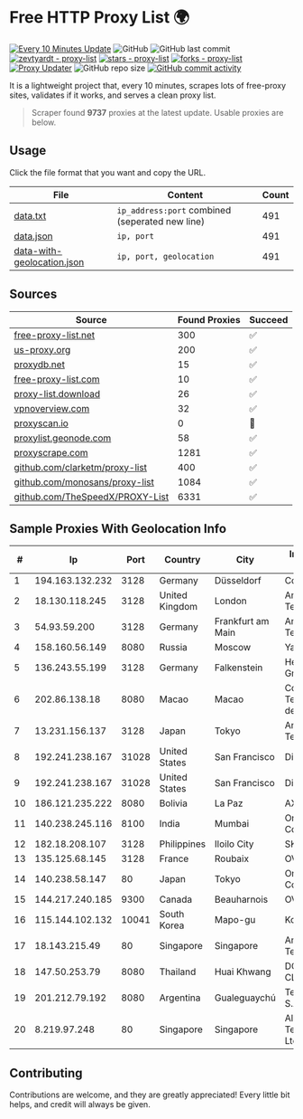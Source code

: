 
# Free HTTP Proxy List 🌍

[![Every 10 Minutes Update](https://github.com/mertguvencli/http-proxy-list/actions/workflows/main.yml/badge.svg?branch=main)](https://github.com/mertguvencli/http-proxy-list/actions/workflows/main.yml)
![GitHub](https://img.shields.io/github/license/mertguvencli/http-proxy-list)
![GitHub last commit](https://img.shields.io/github/last-commit/mertguvencli/http-proxy-list)
[![zevtyardt - proxy-list](https://img.shields.io/static/v1?label=zevtyardt&message=proxy-list&color=blue&logo=github)](https://github.com/zevtyardt/proxy-list "Go to GitHub repo")
[![stars - proxy-list](https://img.shields.io/github/stars/zevtyardt/proxy-list?style=social)](https://github.com/zevtyardt/proxy-list)
[![forks - proxy-list](https://img.shields.io/github/forks/zevtyardt/proxy-list?style=social)](https://github.com/zevtyardt/proxy-list)
[![Proxy Updater](https://github.com/zevtyardt/proxy-list/workflows/Proxy%20Updater/badge.svg)](https://github.com/zevtyardt/proxy-list/actions?query=workflow:"Proxy+Updater")
![GitHub repo size](https://img.shields.io/github/repo-size/zevtyardt/proxy-list)
[![GitHub commit activity](https://img.shields.io/github/commit-activity/m/zevtyardt/proxy-list?logo=commits)](https://github.com/zevtyardt/proxy-list/commits/main)

It is a lightweight project that, every 10 minutes, scrapes lots of free-proxy sites, validates if it works, and serves a clean proxy list.

> Scraper found **9737** proxies at the latest update. Usable proxies are below.

## Usage

Click the file format that you want and copy the URL.

|File|Content|Count|
|----|-------|-----|
|[data.txt](https://raw.githubusercontent.com/mertguvencli/http-proxy-list/main/proxy-list/data.txt)|`ip_address:port` combined (seperated new line)|491|
|[data.json](https://raw.githubusercontent.com/mertguvencli/http-proxy-list/main/proxy-list/data.json)|`ip, port`|491|
|[data-with-geolocation.json](https://raw.githubusercontent.com/mertguvencli/http-proxy-list/main/proxy-list/data-with-geolocation.json)|`ip, port, geolocation`|491|

## Sources

|Source|Found Proxies|Succeed|
|------|-------------|-------|
|[free-proxy-list.net](https://free-proxy-list.net)|300|✅|
|[us-proxy.org](https://www.us-proxy.org)|200|✅|
|[proxydb.net](http://proxydb.net)|15|✅|
|[free-proxy-list.com](https://free-proxy-list.com/?page=&port=&type%5B%5D=http&type%5B%5D=https&up_time=0&search=Search)|10|✅|
|[proxy-list.download](https://www.proxy-list.download/HTTP)|26|✅|
|[vpnoverview.com](https://vpnoverview.com/privacy/anonymous-browsing/free-proxy-servers)|32|✅|
|[proxyscan.io](https://www.proxyscan.io)|0|🚫|
|[proxylist.geonode.com](https://proxylist.geonode.com/api/proxy-list?limit=300&page=1&sort_by=lastChecked&sort_type=desc&protocols=http,https)|58|✅|
|[proxyscrape.com](https://api.proxyscrape.com/v2/?request=displayproxies&protocol=http&timeout=10000&country=all&ssl=all&anonymity=all)|1281|✅|
|[github.com/clarketm/proxy-list](https://raw.githubusercontent.com/clarketm/proxy-list/master/proxy-list-raw.txt)|400|✅|
|[github.com/monosans/proxy-list](https://raw.githubusercontent.com/monosans/proxy-list/main/proxies/http.txt)|1084|✅|
|[github.com/TheSpeedX/PROXY-List](https://raw.githubusercontent.com/TheSpeedX/PROXY-List/master/http.txt)|6331|✅|


## Sample Proxies With Geolocation Info

|#|Ip|Port|Country|City|Internet Service Provider|
|-|--|----|-------|----|-------------------------|
|1|194.163.132.232|3128|Germany|Düsseldorf|Contabo GmbH|
|2|18.130.118.245|3128|United Kingdom|London|Amazon Technologies Inc.|
|3|54.93.59.200|3128|Germany|Frankfurt am Main|Amazon Technologies Inc.|
|4|158.160.56.149|8080|Russia|Moscow|Yandex.Cloud LLC|
|5|136.243.55.199|3128|Germany|Falkenstein|Hetzner Online GmbH|
|6|202.86.138.18|8080|Macao|Macao|Companhia de Telecomunicacoes de Macau|
|7|13.231.156.137|3128|Japan|Tokyo|Amazon Technologies Inc.|
|8|192.241.238.167|31028|United States|San Francisco|DigitalOcean, LLC|
|9|192.241.238.167|31028|United States|San Francisco|DigitalOcean, LLC|
|10|186.121.235.222|8080|Bolivia|La Paz|AXS Bolivia S. A.|
|11|140.238.245.116|8100|India|Mumbai|Oracle Corporation|
|12|182.18.208.107|3128|Philippines|Iloilo City|SKYBROADBAND|
|13|135.125.68.145|3128|France|Roubaix|OVH SAS|
|14|140.238.58.147|80|Japan|Tokyo|Oracle Corporation|
|15|144.217.240.185|9300|Canada|Beauharnois|OVH SAS|
|16|115.144.102.132|10041|South Korea|Mapo-gu|Korea Telecom|
|17|18.143.215.49|80|Singapore|Singapore|Amazon Technologies Inc.|
|18|147.50.253.79|8080|Thailand|Huai Khwang|DC-CLOUDFOREST3|
|19|201.212.79.192|8080|Argentina|Gualeguaychú|Telecom Argentina S.A.|
|20|8.219.97.248|80|Singapore|Singapore|Alibaba (US) Technology Co., Ltd.|



## Contributing

Contributions are welcome, and they are greatly appreciated! Every
little bit helps, and credit will always be given.

